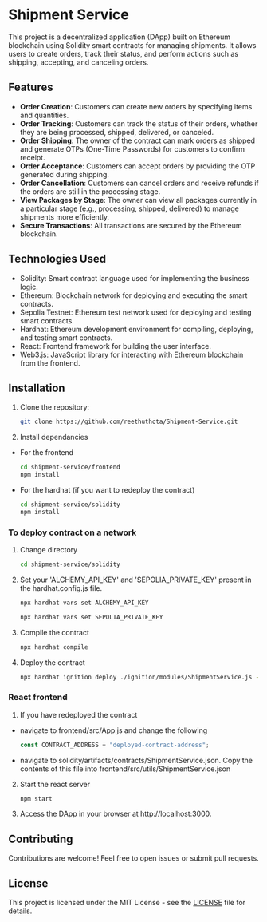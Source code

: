 # Shipment Service

This project is a decentralized application (DApp) built on Ethereum blockchain using Solidity smart contracts for managing shipments. It allows users to create orders, track their status, and perform actions such as shipping, accepting, and canceling orders.

## Features

- **Order Creation**: Customers can create new orders by specifying items and quantities.
- **Order Tracking**: Customers can track the status of their orders, whether they are being processed, shipped, delivered, or canceled.
- **Order Shipping**: The owner of the contract can mark orders as shipped and generate OTPs (One-Time Passwords) for customers to confirm receipt.
- **Order Acceptance**: Customers can accept orders by providing the OTP generated during shipping.
- **Order Cancellation**: Customers can cancel orders and receive refunds if the orders are still in the processing stage.
- **View Packages by Stage**: The owner can view all packages currently in a particular stage (e.g., processing, shipped, delivered) to manage shipments more efficiently.
- **Secure Transactions**: All transactions are secured by the Ethereum blockchain.

## Technologies Used

- Solidity: Smart contract language used for implementing the business logic.
- Ethereum: Blockchain network for deploying and executing the smart contracts.
- Sepolia Testnet: Ethereum test network used for deploying and testing smart contracts.
- Hardhat: Ethereum development environment for compiling, deploying, and testing smart contracts.
- React: Frontend framework for building the user interface.
- Web3.js: JavaScript library for interacting with Ethereum blockchain from the frontend.

## Installation

1. Clone the repository:
   
   ```bash
   git clone https://github.com/reethuthota/Shipment-Service.git
   ```

2. Install dependancies 
- For the frontend
    ``` bash
    cd shipment-service/frontend
    npm install
    ```
- For the hardhat (if you want to redeploy the contract)
    ``` bash
    cd shipment-service/solidity
    npm install
    ```

### To deploy contract on a network

1. Change directory
    ``` bash
    cd shipment-service/solidity
    ```

2. Set your 'ALCHEMY_API_KEY' and 'SEPOLIA_PRIVATE_KEY' present in the hardhat.config.js file.
     ``` bash
    npx hardhat vars set ALCHEMY_API_KEY
    ```
    ``` bash
    npx hardhat vars set SEPOLIA_PRIVATE_KEY
    ```

3. Compile the contract
    ```bash
    npx hardhat compile
    ```

4. Deploy the contract 
    ```bash
    npx hardhat ignition deploy ./ignition/modules/ShipmentService.js --network sepolia
    ```

### React frontend

1. If you have redeployed the contract
- navigate to frontend/src/App.js and change the following
    ```javascript
    const CONTRACT_ADDRESS = "deployed-contract-address";
    ```
- navigate to solidity/artifacts/contracts/ShipmentService.json. Copy the contents of this file into frontend/src/utils/ShipmentService.json

2. Start the react server
    ```bash
    npm start
    ```

3. Access the DApp in your browser at http://localhost:3000.

## Contributing

Contributions are welcome! Feel free to open issues or submit pull requests.

## License

This project is licensed under the MIT License - see the [LICENSE](LICENSE) file for details.
